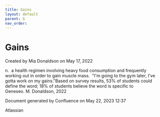 ```yaml
---
title: Gains
layout: default
parent: G
nav_order:
---
```


# Gains

Created by  Mia Donaldson on May 17, 2022

n.  a health regimen involving heavy food consumption and frequently working out in order to gain muscle mass.  &quot;I'm going to the gym later, I've gotta work on my gains.&quot;Based on survey results, 53% of students could define the word; 18% of students believe the word is specific to Geneseo. M. Donaldson, 2022

Document generated by Confluence on May 22, 2023 12:37

Atlassian
